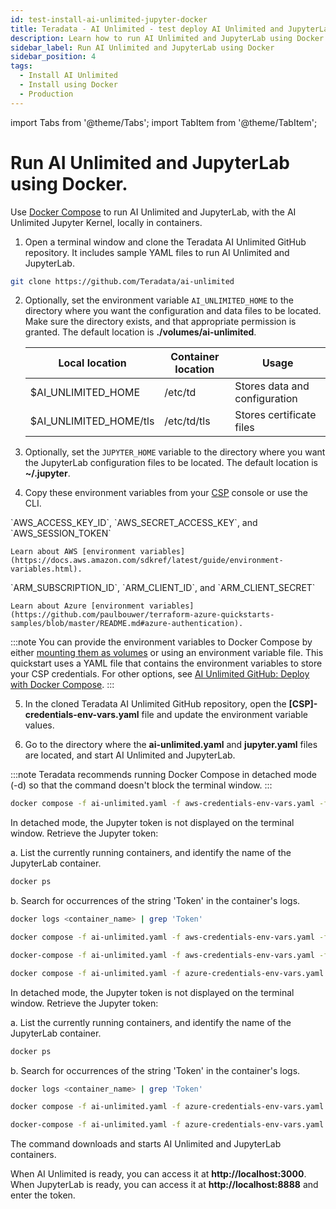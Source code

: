 ```yaml
---
id: test-install-ai-unlimited-jupyter-docker
title: Teradata - AI Unlimited - test deploy AI Unlimited and JupyterLab using Docker
description: Learn how to run AI Unlimited and JupyterLab using Docker.
sidebar_label: Run AI Unlimited and JupyterLab using Docker 
sidebar_position: 4
tags:
  - Install AI Unlimited
  - Install using Docker
  - Production
---
```


import Tabs from '@theme/Tabs';
import TabItem from '@theme/TabItem';

# Run AI Unlimited and JupyterLab using Docker.

Use [Docker Compose](https://docs.docker.com/compose/) to run AI Unlimited and JupyterLab, with the AI Unlimited Jupyter Kernel, locally in containers. 

1. Open a terminal window and clone the Teradata AI Unlimited GitHub repository. It includes sample YAML files to run AI Unlimited and JupyterLab.

``` bash
git clone https://github.com/Teradata/ai-unlimited
```
2. Optionally, set the environment variable `AI_UNLIMITED_HOME` to the directory where you want the configuration and data files to be located. Make sure the directory exists, and that appropriate permission is granted. The default location is **./volumes/ai-unlimited**.

    | **Local location** | **Container location** | **Usage** |
    |----------------|--------------------|-------|
    | $AI_UNLIMITED_HOME | /etc/td | Stores data and configuration |
    | $AI_UNLIMITED_HOME/tls | /etc/td/tls | Stores certificate files |

3. Optionally, set the `JUPYTER_HOME` variable to the directory where you want the JupyterLab configuration files to be located. The default location is **~/.jupyter**.

4. Copy these environment variables from your [CSP](/docs/glossary.md#glo-csp) console or use the CLI. 

<Tabs>
    <TabItem value="aws" label="AWS" default>
    `AWS_ACCESS_KEY_ID`, `AWS_SECRET_ACCESS_KEY`, and `AWS_SESSION_TOKEN`

    Learn about AWS [environment variables](https://docs.aws.amazon.com/sdkref/latest/guide/environment-variables.html).
  
</TabItem>
    <TabItem value="azure" label="Azure">
    `ARM_SUBSCRIPTION_ID`, `ARM_CLIENT_ID`, and `ARM_CLIENT_SECRET`

    Learn about Azure [environment variables](https://github.com/paulbouwer/terraform-azure-quickstarts-samples/blob/master/README.md#azure-authentication).
  
</TabItem>
    </Tabs>

:::note 
You can provide the environment variables to Docker Compose by either [mounting them as volumes](/docs/glossary.md#glo-mounting-volumes) or using an environment variable file. This quickstart uses a YAML file that contains the environment variables to store your CSP credentials. For other options, see [AI Unlimited GitHub: Deploy with Docker Compose](https://github.com/Teradata/ai-unlimited/blob/develop/deployments/docker/README.md).
:::

5. In the cloned Teradata AI Unlimited GitHub repository, open the **[CSP]-credentials-env-vars.yaml** file and update the environment variable values.

6. Go to the directory where the **ai-unlimited.yaml** and **jupyter.yaml** files are located, and start AI Unlimited and JupyterLab.

:::note
Teradata recommends running Docker Compose in detached mode (-d) so that the command doesn't block the terminal window.
:::

  <Tabs>
    <TabItem value="aws" label="AWS" default>

```bash title="Run the Docker Compose file in the background "
docker compose -f ai-unlimited.yaml -f aws-credentials-env-vars.yaml -f jupyter.yaml -d up 
```
In detached mode, the Jupyter token is not displayed on the terminal window. Retrieve the Jupyter token:

a. List the currently running containers, and identify the name of the JupyterLab container.

```bash
docker ps 
```
b. Search for occurrences of the string 'Token' in the container's logs.

```bash
docker logs <container_name> | grep 'Token'
```

```bash title="Run the Docker Compose file in the foreground "
docker compose -f ai-unlimited.yaml -f aws-credentials-env-vars.yaml -f jupyter.yaml up 
```

 ```bash title="Stop the containers and remove networks, volumes, and images"
docker-compose -f ai-unlimited.yaml -f aws-credentials-env-vars.yaml -f jupyter.yaml down
  ```

</TabItem>
    <TabItem value="azure" label="Azure">
	
  ```bash title="Run the Docker Compose file in the background "
docker compose -f ai-unlimited.yaml -f azure-credentials-env-vars.yaml -f jupyter.yaml -d up
```

In detached mode, the Jupyter token is not displayed on the terminal window. Retrieve the Jupyter token:

a. List the currently running containers, and identify the name of the JupyterLab container.

```bash
docker ps 
```
b. Search for occurrences of the string 'Token' in the container's logs.

```bash
docker logs <container_name> | grep 'Token'
```

  ```bash title="Run the Docker Compose file in the foreground "
docker compose -f ai-unlimited.yaml -f azure-credentials-env-vars.yaml -f jupyter.yaml up 
```

  ```bash title="Stop the containers and remove networks, volumes, and images"
docker-compose -f ai-unlimited.yaml -f azure-credentials-env-vars.yaml -f jupyter.yaml down
  ```
 </TabItem>
    </Tabs>

The command downloads and starts AI Unlimited and JupyterLab containers. 

When AI Unlimited is ready, you can access it at **http://localhost:3000**. When JupyterLab is ready, you can access it at **http://localhost:8888** and enter the token. 

